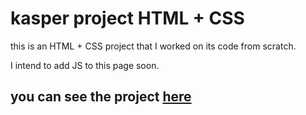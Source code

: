 # kasper project HTML + CSS
this is an HTML + CSS project that I worked on its code from scratch.

I intend to add JS to this page soon.

## you can see the project [here](https://mohamedkhaled4053.github.io/kasper/)
